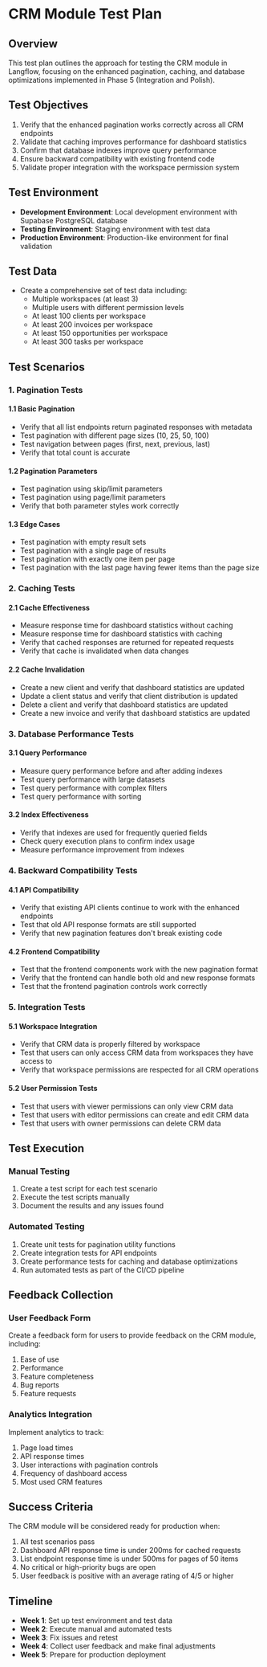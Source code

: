 # CRM Module Test Plan

## Overview

This test plan outlines the approach for testing the CRM module in Langflow, focusing on the enhanced pagination, caching, and database optimizations implemented in Phase 5 (Integration and Polish).

## Test Objectives

1. Verify that the enhanced pagination works correctly across all CRM endpoints
2. Validate that caching improves performance for dashboard statistics
3. Confirm that database indexes improve query performance
4. Ensure backward compatibility with existing frontend code
5. Validate proper integration with the workspace permission system

## Test Environment

- **Development Environment**: Local development environment with Supabase PostgreSQL database
- **Testing Environment**: Staging environment with test data
- **Production Environment**: Production-like environment for final validation

## Test Data

- Create a comprehensive set of test data including:
  - Multiple workspaces (at least 3)
  - Multiple users with different permission levels
  - At least 100 clients per workspace
  - At least 200 invoices per workspace
  - At least 150 opportunities per workspace
  - At least 300 tasks per workspace

## Test Scenarios

### 1. Pagination Tests

#### 1.1 Basic Pagination

- Verify that all list endpoints return paginated responses with metadata
- Test pagination with different page sizes (10, 25, 50, 100)
- Test navigation between pages (first, next, previous, last)
- Verify that total count is accurate

#### 1.2 Pagination Parameters

- Test pagination using skip/limit parameters
- Test pagination using page/limit parameters
- Verify that both parameter styles work correctly

#### 1.3 Edge Cases

- Test pagination with empty result sets
- Test pagination with a single page of results
- Test pagination with exactly one item per page
- Test pagination with the last page having fewer items than the page size

### 2. Caching Tests

#### 2.1 Cache Effectiveness

- Measure response time for dashboard statistics without caching
- Measure response time for dashboard statistics with caching
- Verify that cached responses are returned for repeated requests
- Verify that cache is invalidated when data changes

#### 2.2 Cache Invalidation

- Create a new client and verify that dashboard statistics are updated
- Update a client status and verify that client distribution is updated
- Delete a client and verify that dashboard statistics are updated
- Create a new invoice and verify that dashboard statistics are updated

### 3. Database Performance Tests

#### 3.1 Query Performance

- Measure query performance before and after adding indexes
- Test query performance with large datasets
- Test query performance with complex filters
- Test query performance with sorting

#### 3.2 Index Effectiveness

- Verify that indexes are used for frequently queried fields
- Check query execution plans to confirm index usage
- Measure performance improvement from indexes

### 4. Backward Compatibility Tests

#### 4.1 API Compatibility

- Verify that existing API clients continue to work with the enhanced endpoints
- Test that old API response formats are still supported
- Verify that new pagination features don't break existing code

#### 4.2 Frontend Compatibility

- Test that the frontend components work with the new pagination format
- Verify that the frontend can handle both old and new response formats
- Test that the frontend pagination controls work correctly

### 5. Integration Tests

#### 5.1 Workspace Integration

- Verify that CRM data is properly filtered by workspace
- Test that users can only access CRM data from workspaces they have access to
- Verify that workspace permissions are respected for all CRM operations

#### 5.2 User Permission Tests

- Test that users with viewer permissions can only view CRM data
- Test that users with editor permissions can create and edit CRM data
- Test that users with owner permissions can delete CRM data

## Test Execution

### Manual Testing

1. Create a test script for each test scenario
2. Execute the test scripts manually
3. Document the results and any issues found

### Automated Testing

1. Create unit tests for pagination utility functions
2. Create integration tests for API endpoints
3. Create performance tests for caching and database optimizations
4. Run automated tests as part of the CI/CD pipeline

## Feedback Collection

### User Feedback Form

Create a feedback form for users to provide feedback on the CRM module, including:

1. Ease of use
2. Performance
3. Feature completeness
4. Bug reports
5. Feature requests

### Analytics Integration

Implement analytics to track:

1. Page load times
2. API response times
3. User interactions with pagination controls
4. Frequency of dashboard access
5. Most used CRM features

## Success Criteria

The CRM module will be considered ready for production when:

1. All test scenarios pass
2. Dashboard API response time is under 200ms for cached requests
3. List endpoint response time is under 500ms for pages of 50 items
4. No critical or high-priority bugs are open
5. User feedback is positive with an average rating of 4/5 or higher

## Timeline

- **Week 1**: Set up test environment and test data
- **Week 2**: Execute manual and automated tests
- **Week 3**: Fix issues and retest
- **Week 4**: Collect user feedback and make final adjustments
- **Week 5**: Prepare for production deployment
